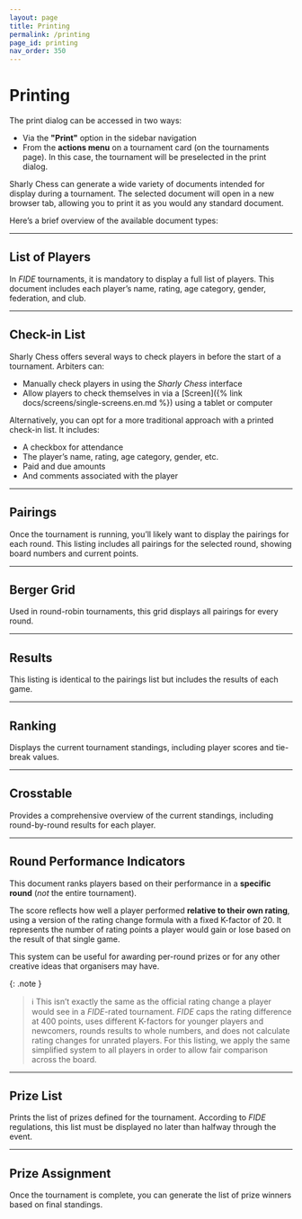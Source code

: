```yaml
---
layout: page
title: Printing
permalink: /printing
page_id: printing
nav_order: 350
---
```


# Printing

The print dialog can be accessed in two ways:

- Via the **"Print"** option in the sidebar navigation
- From the **actions menu** on a tournament card (on the tournaments page). In this case, the tournament will be preselected in the print dialog.

Sharly Chess can generate a wide variety of documents intended for display during a tournament.
The selected document will open in a new browser tab, allowing you to print it as you would any standard document.

Here’s a brief overview of the available document types:

---

## List of Players

In _FIDE_ tournaments, it is mandatory to display a full list of players. This document includes each player’s name, rating, age category, gender, federation, and club.

---

## Check-in List

Sharly Chess offers several ways to check players in before the start of a tournament. Arbiters can:

- Manually check players in using the _Sharly Chess_ interface
- Allow players to check themselves in via a [Screen]({% link docs/screens/single-screens.en.md %}) using a tablet or computer

Alternatively, you can opt for a more traditional approach with a printed check-in list. It includes:

- A checkbox for attendance
- The player’s name, rating, age category, gender, etc.
- Paid and due amounts
- And comments associated with the player

---

## Pairings

Once the tournament is running, you’ll likely want to display the pairings for each round. This listing includes all pairings for the selected round, showing board numbers and current points.

---

## Berger Grid

Used in round-robin tournaments, this grid displays all pairings for every round.

---

## Results

This listing is identical to the pairings list but includes the results of each game.

---

## Ranking

Displays the current tournament standings, including player scores and tie-break values.

---

## Crosstable

Provides a comprehensive overview of the current standings, including round-by-round results for each player.

---

## Round Performance Indicators

This document ranks players based on their performance in a **specific round** (_not_ the entire tournament).

The score reflects how well a player performed **relative to their own rating**, using a version of the rating change formula with a fixed K-factor of 20. It represents the number of rating points a player would gain or lose based on the result of that single game.

This system can be useful for awarding per-round prizes or for any other creative ideas that organisers may have.

{: .note }
> :information_source: This isn’t exactly the same as the official rating change a player would see in a _FIDE_-rated tournament.
> _FIDE_ caps the rating difference at 400 points, uses different K-factors for younger players and newcomers,
> rounds results to whole numbers, and does not calculate rating changes for unrated players.
> For this listing, we apply the same simplified system to all players in order to allow fair comparison across the board.

---

## Prize List

Prints the list of prizes defined for the tournament. According to _FIDE_ regulations, this list must be displayed no later than halfway through the event.

---

## Prize Assignment

Once the tournament is complete, you can generate the list of prize winners based on final standings.
